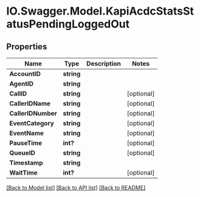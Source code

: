 # IO.Swagger.Model.KapiAcdcStatsStatusPendingLoggedOut
## Properties

Name | Type | Description | Notes
------------ | ------------- | ------------- | -------------
**AccountID** | **string** |  | 
**AgentID** | **string** |  | 
**CallID** | **string** |  | [optional] 
**CallerIDName** | **string** |  | [optional] 
**CallerIDNumber** | **string** |  | [optional] 
**EventCategory** | **string** |  | [optional] 
**EventName** | **string** |  | [optional] 
**PauseTime** | **int?** |  | [optional] 
**QueueID** | **string** |  | [optional] 
**Timestamp** | **string** |  | 
**WaitTime** | **int?** |  | [optional] 

[[Back to Model list]](../README.md#documentation-for-models) [[Back to API list]](../README.md#documentation-for-api-endpoints) [[Back to README]](../README.md)

